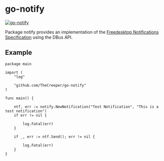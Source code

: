 go-notify
=====================

[![go-notify](https://godoc.org/github.com/TheCreeper/go-notify?status.png)](http://godoc.org/github.com/TheCreeper/go-notify)

Package notify provides an implementation of the [Freedesktop Notifications Specification](https://developer.gnome.org/notification-spec/) using the DBus API.

## Example

```
package main

import (
	"log"

	"github.com/TheCreeper/go-notify"
)

func main() {

	ntf, err := notify.NewNotification("Test Notification", "This is a test notification")
	if err != nil {

		log.Fatal(err)
	}

	if _, err := ntf.Send(); err != nil {

		log.Fatal(err)
	}
}
```